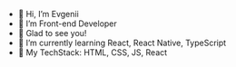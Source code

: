 - 👋 Hi, I’m Evgenii
- 👀 I’m Front-end Developer
- 💞️ Glad to see you!
- 🌱 I’m currently learning React, React Native, TypeScript
- 🔧 My TechStack: HTML, CSS, JS, React


<!---
Evgkl98/Evgkl98 is a ✨ special ✨ repository because its `README.md` (this file) appears on your GitHub profile.
You can click the Preview link to take a look at your changes.
--->
